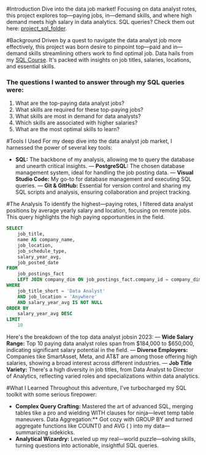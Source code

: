 #Introduction
Dive into the data job market! Focusing on data analyst rotes, this project explores top—paying
jobs, in—demand skills, and where high demand meets high salary in data analytics.
SQL queries? Check them out here: [project_sql_folder](/project_sql/).

#Background
Driven by a quest to navigate the data analyst job more effectively, this project was born desire to pinpoint top—paid and in—demand skills streamlining others work to find optimal job.
Data hails from my [SQL Course](https://tukebarousse.com/sqt). It's packed with insights on job titles, salaries, locations, and essential
skills.

### The questions I wanted to answer through my SQL queries were:
 
1. What are the top-paying data analyst jobs?
2. What skills are required for these top-paying jobs?
3. What skills are most in demand for data analysts?
4. Which skills are associated with higher salaries?
5. What are the most optimal skills to learn?

#Tools I Used
For my deep dive into the data analyst job market, I harnessed the power of several key tools:

- **SQL:** The backbone of my analysis, allowing me to query the database and unearth critical insights.
— **PostgreSQL:** The chosen database management system, ideal for handling the job posting data.
— **Visual Studio Code:** My go-to for database management and executing SQL queries.
— **Git & GitHub:** Essential for version control and sharing my SQL scripts and analysis, ensuring collaboration and project tracking.

#The Analysis
To identify the highest—paying rotes, I filtered data analyst positions by average yearly salary
and location, focusing on remote jobs. This query highlights the high paying opportunities in the field.

```sql
SELECT
    job_title,
    name AS company_name,
    job_location,
    job_schedule_type,
    salary_year_avg,
    job_posted_date
FROM
    job_postings_fact
    LEFT JOIN company_dim ON job_postings_fact.company_id = company_dim.company_id
WHERE
    job_title_short = 'Data Analyst'
    AND job_location = 'Anywhere'
    AND salary_year_avg IS NOT NULL
ORDER BY
    salary_year_avg DESC
LIMIT
    10
```
Here's the breakdown of the top data analyst jobsin 2023:
— **Wide Salary Range:** Top 10 paying data analyst roles span from $184,000 to $650,000,
indicating significant salary potential in the field.
— **Diverse Employers:** Companies tike SmartAsset, Meta, and AT&T are among those
offering high salaries, showing a broad interest across different industries.
— **Job Title Variety:** There's a high diversity in job titles, from Data Analyst to Director of Analytics, reflecting varied roles and specializations within data analytics.

#What I Learned
Throughout this adventure, I've turbocharged my SQL toolkit with some serious firepower:
- **Complex Query Crafting:** Mastered the art of advanced SQL, merging tables tike a pro and
wielding WITH clauses for ninja—levet temp table maneuvers.
Data Aggregation:** Got cozy with GROUP BY and turned aggregate functions like COUNT() and AVG
( ) into my data—summarizing sidekicks. 
- **Analytical Wizardry:** Leveled up my real—world puzzle—solving skills, turning questions into actionable, insightful SQL queries.